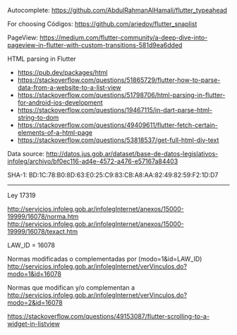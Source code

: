 Autocomplete: https://github.com/AbdulRahmanAlHamali/flutter_typeahead

For choosing Códigos: https://github.com/ariedov/flutter_snaplist

PageView: https://medium.com/flutter-community/a-deep-dive-into-pageview-in-flutter-with-custom-transitions-581d9ea6dded

HTML parsing in Flutter

- https://pub.dev/packages/html
- https://stackoverflow.com/questions/51865729/flutter-how-to-parse-data-from-a-website-to-a-list-view
- https://stackoverflow.com/questions/51798706/html-parsing-in-flutter-for-android-ios-development
- https://stackoverflow.com/questions/19467115/in-dart-parse-html-string-to-dom
- https://stackoverflow.com/questions/49409611/flutter-fetch-certain-elements-of-a-html-page
- https://stackoverflow.com/questions/53818537/get-full-html-div-text

Data source: http://datos.jus.gob.ar/dataset/base-de-datos-legislativos-infoleg/archivo/bf0ec116-ad4e-4572-a476-e57167a84403

SHA-1: BD:1C:78:B0:8D:63:E0:25:C9:83:CB:A8:AA:82:49:82:59:F2:1D:D7

---

Ley 17319

http://servicios.infoleg.gob.ar/infolegInternet/anexos/15000-19999/16078/norma.htm
http://servicios.infoleg.gob.ar/infolegInternet/anexos/15000-19999/16078/texact.htm

LAW_ID = 16078

Normas modificadas o complementadas por (modo=1&id=LAW_ID)
http://servicios.infoleg.gob.ar/infolegInternet/verVinculos.do?modo=1&id=16078

Normas que modifican y/o complementan a
http://servicios.infoleg.gob.ar/infolegInternet/verVinculos.do?modo=2&id=16078

https://stackoverflow.com/questions/49153087/flutter-scrolling-to-a-widget-in-listview
